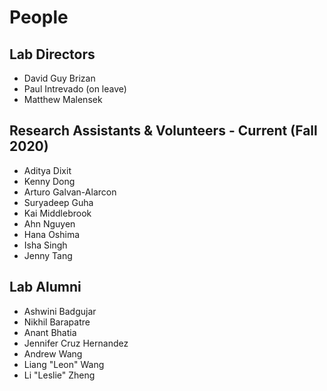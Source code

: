 # People

## Lab Directors

* David Guy Brizan
* Paul Intrevado (on leave)
* Matthew Malensek

## Research Assistants & Volunteers - Current (Fall 2020)

* Aditya Dixit
* Kenny Dong
* Arturo Galvan-Alarcon
* Suryadeep Guha
* Kai Middlebrook
* Ahn Nguyen
* Hana Oshima
* Isha Singh
* Jenny Tang

## Lab Alumni

* Ashwini Badgujar
* Nikhil Barapatre
* Anant Bhatia
* Jennifer Cruz Hernandez
* Andrew Wang
* Liang "Leon" Wang
* Li "Leslie" Zheng
